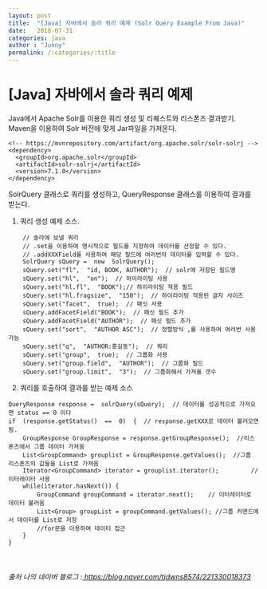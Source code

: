 ```yaml
---
layout: post
title:  "[Java] 자바에서 솔라 쿼리 예제 (Solr Query Example From Java)"
date:   2018-07-31
categories: java
author : "Junny"
permalink: /:categories/:title
---
```

# [Java] 자바에서 솔라 쿼리 예제 

Java에서 Apache Solr를 이용한 쿼리 생성 및 리퀘스트와 리스폰즈 결과받기.
Maven을 이용하여 Solr 버전에 맞게 Jar파일을 가져온다.
~~~
<!-- https://mvnrepository.com/artifact/org.apache.solr/solr-solrj -->
<dependency>
  <groupId>org.apache.solr</groupId>
  <artifactId>solr-solrj</artifactId>
  <version>7.1.0</version>
</dependency>
~~~
SolrQuery 클래스로 쿼리를 생성하고, QueryResponse 클래스를 이용하여 결과를 받는다.
1. 쿼리 생성 예제 소스.
~~~
	// 솔라에 보낼 쿼리  
	// .set을 이용하여 명시적으로 필드를 지정하여 데이터를 선정할 수 있다.  
	// .addXXXField를 사용하여 해당 필드에 여러번의 데이터를 입력할 수 있다. 
	SolrQuery sQuery =  new  SolrQuery(); 
	sQuery.set("fl",  "id, BOOK, AUTHOR");  // solr에 저장된 필드명 
	sQuery.set("hl",  "on");  // 하이라이팅 사용 
	sQuery.set("hl.fl",  "BOOK");// 하이라이팅 적용 필드 
	sQuery.set("hl.fragsize",  "150");  // 하이라이팅 적용된 글자 사이즈 
	sQuery.set("facet",  true);  // 패싯 사용 
	sQuery.addFacetField("BOOK");  // 패싯 필드 추가 
	sQuery.addFacetField("AUTHOR");  // 패싯 필드 추가 
	sQuery.set("sort",  "AUTHOR ASC");  // 정렬방식 ,를 사용하여 여러번 사용가능 
	sQuery.set("q",  "AUTHOR:홍길동");  // 쿼리 
	sQuery.set("group",  true);  // 그룹화 사용 
	sQuery.set("group.field",  "AUTHOR");  // 그룹화 필드 
	sQuery.set("group.limit",  "3");  // 그룹화해서 가져올 갯수  
~~~
2. 쿼리를 호출하여 결과를 받는 예제 소스
~~~
QueryResponse response =  solrQuery(sQuery);  // 데이터를 성공적으로 가져오면 status == 0 이다  
if  (response.getStatus()  ==  0)  {  // response.getXXX로 데이터 불러오면됨.  
	GroupResponse GroupResponse = response.getGroupResponse();	//리스폰즈에서 그룹 데이터 가져옴
	List<GroupCommand> grouplist = GroupResponse.getValues();  //그룹 리스폰즈의 값들을 List로 가져옴
	Iterator<GroupCommand> iterator = grouplist.iterator();			// 이터레이터 사용
	while(iterator.hasNext()) {
		GroupCommand groupCommand = iterator.next();	// 이터레이터로 데이터 불러옴
		List<Group> groupList = groupCommand.getValues(); //그룹 커맨드에서 데이터를 List로 저장
		//for문을 이용하여 데이터 접근
	}
}
~~~
<br>

###### 출처  나의 네이버 블로그  :<a href="https://blog.naver.com/tjdwns8574/221330018373"> https://blog.naver.com/tjdwns8574/221330018373</a>